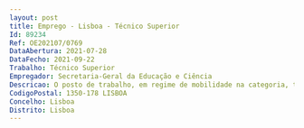 ```yaml
--- 
layout: post
title: Emprego - Lisboa - Técnico Superior
Id: 89234
Ref: OE202107/0769
DataAbertura: 2021-07-28
DataFecho: 2021-09-22
Trabalho: Técnico Superior
Empregador: Secretaria-Geral da Educação e Ciência
Descricao: O posto de trabalho, em regime de mobilidade na categoria, tem como função principal assessorar o Presidente da Comissão Diretiva do Programa Operacional Capital Humano (PO CH), mais concretamente, apoiar a Comissão Diretiva na gestão de agenda, organização das atividades, organização documental, acompanhamento de reuniões, serviços de secretariado, administrativos e logística de apoio à gestão do PO CH, que compreenderá as seguintes funções Preparação de relatórios internos e externos Gestão e reporte de informação Analisar e verificar documentos, recolher e tratar elementos específicos de trabalho para posteriores tomadas de decisão Atualização e manutenção de arquivos e ficheiros necessários incluindo registar, preparar, ordenar, classificar e arquivar informação Gestão da agenda  filtragem de contactos, planeamento de deslocações Acompanhamento e preparação de reuniões Gestão documental da Comissão Diretiva  arquivo físico e digital e apoio na criação de manuais e normas de qualidade Apoio na organização e gestão de eventos Execução das demais competências atribuídas pela Comissão Diretiva.
CodigoPostal: 1350-178 LISBOA
Concelho: Lisboa
Distrito: Lisboa
--- 
```

